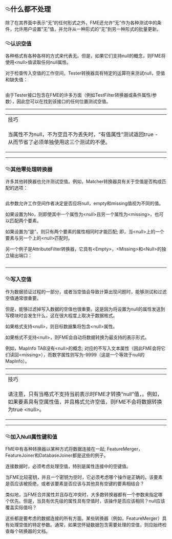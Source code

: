 
  <div id="readme" class="readme blob instapaper_body">
    <article class="markdown-body entry-content" itemprop="text"><h2><a id="user-content-handling-nothing" class="anchor" aria-hidden="true" href="https://github.com/domix2000/FMETraining/blob/Desktop-Advanced-2018/DesktopAdvanced1Attributes/1.07.HandlingNullAttributes.md#handling-nothing"><svg class="octicon octicon-link" viewBox="0 0 16 16" version="1.1" width="16" height="16" aria-hidden="true"><path fill-rule="evenodd" d="M4 9h1v1H4c-1.5 0-3-1.69-3-3.5S2.55 3 4 3h4c1.45 0 3 1.69 3 3.5 0 1.41-.91 2.72-2 3.25V8.59c.58-.45 1-1.27 1-2.09C10 5.22 8.98 4 8 4H4c-.98 0-2 1.22-2 2.5S3 9 4 9zm9-3h-1v1h1c1 0 2 1.22 2 2.5S13.98 12 13 12H9c-.98 0-2-1.22-2-2.5 0-.83.42-1.64 1-2.09V6.25c-1.09.53-2 1.84-2 3.25C6 11.31 7.55 13 9 13h4c1.45 0 3-1.69 3-3.5S14.5 6 13 6z"></path></svg></a><font style="vertical-align: inherit;"><font style="vertical-align: inherit;">什么都不处理</font></font></h2>
<p><font style="vertical-align: inherit;"><font style="vertical-align: inherit;">除了在其界面中表示“无”的任何形式之外，FME还允许“无”作为各种测试中的条件，允许用户设置“无”值，并允许从一种形式的“无”到另一种形式的批量更新。</font></font></p>
<h3><a id="user-content-recognizing-null-values" class="anchor" aria-hidden="true" href="https://github.com/domix2000/FMETraining/blob/Desktop-Advanced-2018/DesktopAdvanced1Attributes/1.07.HandlingNullAttributes.md#recognizing-null-values"><svg class="octicon octicon-link" viewBox="0 0 16 16" version="1.1" width="16" height="16" aria-hidden="true"><path fill-rule="evenodd" d="M4 9h1v1H4c-1.5 0-3-1.69-3-3.5S2.55 3 4 3h4c1.45 0 3 1.69 3 3.5 0 1.41-.91 2.72-2 3.25V8.59c.58-.45 1-1.27 1-2.09C10 5.22 8.98 4 8 4H4c-.98 0-2 1.22-2 2.5S3 9 4 9zm9-3h-1v1h1c1 0 2 1.22 2 2.5S13.98 12 13 12H9c-.98 0-2-1.22-2-2.5 0-.83.42-1.64 1-2.09V6.25c-1.09.53-2 1.84-2 3.25C6 11.31 7.55 13 9 13h4c1.45 0 3-1.69 3-3.5S14.5 6 13 6z"></path></svg></a><font style="vertical-align: inherit;"><font style="vertical-align: inherit;">认识空值</font></font></h3>
<p><font style="vertical-align: inherit;"><font style="vertical-align: inherit;">各种格式有各种各样的方式来代表无。</font><font style="vertical-align: inherit;">但是，如果它们支持null的概念，则FME将使用&lt;null&gt;值读取任何null属性。</font></font></p>
<p><font style="vertical-align: inherit;"><font style="vertical-align: inherit;">对于检查传入空值的工作空间，Tester转换器具有特定的运算符来测试null，空值和缺失值：</font></font></p>
<p><a target="_blank" href="https://github.com/domix2000/FMETraining/blob/Desktop-Advanced-2018/DesktopAdvanced1Attributes/Images/Img1.021.TesterNothingTests.png"><img src="./Images/Img1.021.TesterNothingTests.png" alt="" style="max-width:100%;"></a></p>
<p><font style="vertical-align: inherit;"><font style="vertical-align: inherit;">由于Tester接口包含在FME的许多方面（例如TestFilter转换器或条件属性/参数），因此您可以在找到该接口的任何位置测试空值。</font></font></p>
<hr>
 
<table>
<tbody><tr>
<td>
<i></i><font style="vertical-align: inherit;"><font style="vertical-align: inherit;">
技巧
</font></font></td>
</tr>
<tr>
<td><font style="vertical-align: inherit;"><font style="vertical-align: inherit;">

当属性不为null，不为空且不为丢失时，“有值属性”测试返回true  - 从而节省了必须单独使用这三个测试的不便。

</font></font></td>
</tr>
</tbody></table>
<hr>
<h3><a id="user-content-other-null-handling-transformers" class="anchor" aria-hidden="true" href="https://github.com/domix2000/FMETraining/blob/Desktop-Advanced-2018/DesktopAdvanced1Attributes/1.07.HandlingNullAttributes.md#other-null-handling-transformers"><svg class="octicon octicon-link" viewBox="0 0 16 16" version="1.1" width="16" height="16" aria-hidden="true"><path fill-rule="evenodd" d="M4 9h1v1H4c-1.5 0-3-1.69-3-3.5S2.55 3 4 3h4c1.45 0 3 1.69 3 3.5 0 1.41-.91 2.72-2 3.25V8.59c.58-.45 1-1.27 1-2.09C10 5.22 8.98 4 8 4H4c-.98 0-2 1.22-2 2.5S3 9 4 9zm9-3h-1v1h1c1 0 2 1.22 2 2.5S13.98 12 13 12H9c-.98 0-2-1.22-2-2.5 0-.83.42-1.64 1-2.09V6.25c-1.09.53-2 1.84-2 3.25C6 11.31 7.55 13 9 13h4c1.45 0 3-1.69 3-3.5S14.5 6 13 6z"></path></svg></a><font style="vertical-align: inherit;"><font style="vertical-align: inherit;">其他零处理转换器</font></font></h3>
<p><font style="vertical-align: inherit;"><font style="vertical-align: inherit;">许多其他转换器也允许测试空值。</font><font style="vertical-align: inherit;">例如，Matcher转换器具有关于空值是否构成匹配的选项：</font></font></p>
<p><a target="_blank" href="https://github.com/domix2000/FMETraining/blob/Desktop-Advanced-2018/DesktopAdvanced1Attributes/Images/Img1.022.MatcherNullOptions.png"><img src="./Images/Img1.022.MatcherNullOptions.png" alt="" style="max-width:100%;"></a></p>
<p><font style="vertical-align: inherit;"><font style="vertical-align: inherit;">此参数允许工作空间作者决定是否应将null，empty和missing值视为不同的值。</font></font></p>
<p><font style="vertical-align: inherit;"><font style="vertical-align: inherit;">如果设置为No，则即使其中一个属性为&lt;null&gt;且另一个属性为&lt;missing&gt;，也可以匹配两个要素。</font></font></p>
<p><font style="vertical-align: inherit;"><font style="vertical-align: inherit;">如果设置为“是”，则只有两个要素的属性相同时才能匹配; </font><font style="vertical-align: inherit;">即，当&lt;null&gt;上的一个要素与另一个上的&lt;null&gt;匹配时。</font></font></p>
<p><font style="vertical-align: inherit;"><font style="vertical-align: inherit;">另一个例子是AttributeFilter转换器，它具有&lt;Empty&gt;，&lt;Missing&gt;和&lt;Null&gt;的独立输出端口：</font></font></p>
<p><a target="_blank" href="https://github.com/domix2000/FMETraining/blob/Desktop-Advanced-2018/DesktopAdvanced1Attributes/Images/Img1.023.AttributeFilterNullPorts.png"><img src="./Images/Img1.023.AttributeFilterNullPorts.png" alt="" style="max-width:100%;"></a></p>
<hr>
<h3><a id="user-content-writing-null-values" class="anchor" aria-hidden="true" href="https://github.com/domix2000/FMETraining/blob/Desktop-Advanced-2018/DesktopAdvanced1Attributes/1.07.HandlingNullAttributes.md#writing-null-values"><svg class="octicon octicon-link" viewBox="0 0 16 16" version="1.1" width="16" height="16" aria-hidden="true"><path fill-rule="evenodd" d="M4 9h1v1H4c-1.5 0-3-1.69-3-3.5S2.55 3 4 3h4c1.45 0 3 1.69 3 3.5 0 1.41-.91 2.72-2 3.25V8.59c.58-.45 1-1.27 1-2.09C10 5.22 8.98 4 8 4H4c-.98 0-2 1.22-2 2.5S3 9 4 9zm9-3h-1v1h1c1 0 2 1.22 2 2.5S13.98 12 13 12H9c-.98 0-2-1.22-2-2.5 0-.83.42-1.64 1-2.09V6.25c-1.09.53-2 1.84-2 3.25C6 11.31 7.55 13 9 13h4c1.45 0 3-1.69 3-3.5S14.5 6 13 6z"></path></svg></a><font style="vertical-align: inherit;"><font style="vertical-align: inherit;">写入空值</font></font></h3>
<p><font style="vertical-align: inherit;"><font style="vertical-align: inherit;">作为数据验证过程的一部分，或者当空值会导致计算出现问题时，能够测试和过滤空值通常很重要。</font></font></p>
<p><font style="vertical-align: inherit;"><font style="vertical-align: inherit;">但是，能够过滤掉写入数据的空值也很重要。</font><font style="vertical-align: inherit;">这是因为将设置为null的属性发送到写模块时会发生什么，这在很大程度上取决于数据格式。</font></font></p>
<p><font style="vertical-align: inherit;"><font style="vertical-align: inherit;">如果格式支持&lt;null&gt;，则目标数据集将包含&lt;null&gt;属性。</font></font></p>
<p><font style="vertical-align: inherit;"><font style="vertical-align: inherit;">如果格式不支持&lt;null&gt;，则FME会自动将数据转换为最支持的表示形式。</font></font></p>
<p><font style="vertical-align: inherit;"><font style="vertical-align: inherit;">例如，MapInfo TAB没有&lt;null&gt;的概念; </font><font style="vertical-align: inherit;">对应的不写入文本属性（因此FME会将它们读回&lt;missing&gt;），而数字属性则写为-9999（这是一个等效于null的MapInfo）。</font></font></p>
<hr>
 
<table>
<tbody><tr>
<td>
<i></i><font style="vertical-align: inherit;"><font style="vertical-align: inherit;">
技巧
</font></font></td>
</tr>
<tr>
<td><font style="vertical-align: inherit;"><font style="vertical-align: inherit;">

请注意，只有当格式不支持当前表示时FME才转换“null”值，。</font><font style="vertical-align: inherit;">例如，如果要素具有空属性值，并且格式允许空值，则FME不会将数据转换为true &lt;null&gt;。 

</font></font></td>
</tr>
</tbody></table>
<hr>
<h3><a id="user-content-joining-with-null-attribute-keys-and-values" class="anchor" aria-hidden="true" href="https://github.com/domix2000/FMETraining/blob/Desktop-Advanced-2018/DesktopAdvanced1Attributes/1.07.HandlingNullAttributes.md#joining-with-null-attribute-keys-and-values"><svg class="octicon octicon-link" viewBox="0 0 16 16" version="1.1" width="16" height="16" aria-hidden="true"><path fill-rule="evenodd" d="M4 9h1v1H4c-1.5 0-3-1.69-3-3.5S2.55 3 4 3h4c1.45 0 3 1.69 3 3.5 0 1.41-.91 2.72-2 3.25V8.59c.58-.45 1-1.27 1-2.09C10 5.22 8.98 4 8 4H4c-.98 0-2 1.22-2 2.5S3 9 4 9zm9-3h-1v1h1c1 0 2 1.22 2 2.5S13.98 12 13 12H9c-.98 0-2-1.22-2-2.5 0-.83.42-1.64 1-2.09V6.25c-1.09.53-2 1.84-2 3.25C6 11.31 7.55 13 9 13h4c1.45 0 3-1.69 3-3.5S14.5 6 13 6z"></path></svg></a><font style="vertical-align: inherit;"><font style="vertical-align: inherit;">加入Null属性键和值</font></font></h3>
<p><font style="vertical-align: inherit;"><font style="vertical-align: inherit;">FME中有各种转换器以某种方式将数据连接在一起; </font><font style="vertical-align: inherit;">FeatureMerger，FeatureJoiner和DatabaseJoiner都是这些的例子。</font></font></p>
<p><font style="vertical-align: inherit;"><font style="vertical-align: inherit;">连接数据时，必须考虑处理空值，特别是属性连接中的空键值。</font></font></p>
<p><font style="vertical-align: inherit;"><font style="vertical-align: inherit;">当FME比较密钥，并且一个密钥为空时，它必须考虑哪个操作是正确的。</font><font style="vertical-align: inherit;">该要素是否应该被拒绝，或者该要素是否应该与其他具有空键的要素相结合？</font></font></p>
<p><font style="vertical-align: inherit;"><font style="vertical-align: inherit;">类似地，当FME合并属性并且存在冲突时，大多数转换器都有一个参数来指定哪个优先。</font><font style="vertical-align: inherit;">但是，当具有优先级的属性具有空值时，该操作是否应该相同？</font><font style="vertical-align: inherit;">null应该覆盖实际值吗？</font></font></p>
<p><font style="vertical-align: inherit;"><font style="vertical-align: inherit;">这些都是要考虑的数据连接的所有方面。</font><font style="vertical-align: inherit;">某些转换器（例如，FeatureMerger）具有处理空值的特定参数。</font><font style="vertical-align: inherit;">通常，如果您怀疑数据包含需要处理的空值，则应始终检查每个转换器的文档。</font></font></p>
</article>
  </div>

  </body></html>